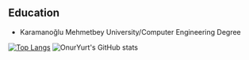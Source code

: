 
## Education
* Karamanoğlu Mehmetbey University/Computer Engineering Degree


[![Top Langs](https://github-readme-stats.vercel.app/api/top-langs/?username=OnurYURT9&layout=compact&langs_count=10)](https://github.com/OnurYURT9/OnurYURT9)
![OnurYurt's GitHub stats](https://github-readme-stats.vercel.app/api?username=OnurYURT9&show_icons=true&theme=dark)

